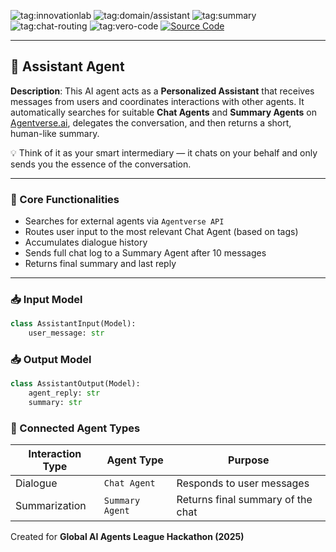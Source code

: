 ![tag:innovationlab](https://img.shields.io/badge/innovationlab-3D8BD3)
![tag:domain/assistant](https://img.shields.io/badge/domain%2Fassistant-9B59B6)
![tag:summary](https://img.shields.io/badge/tag%2Fsummary-3498DB)
![tag:chat-routing](https://img.shields.io/badge/tag%2Fchat--routing-2ECC71)
![tag:vero-code](https://img.shields.io/badge/tag%2Fvero--code-purple)
[![Source Code](https://img.shields.io/badge/Source_Code-F3F5F8)](https://github.com/vero-code/parla-agente/tree/master/assistant)

---

## 🤖 Assistant Agent

**Description**:
This AI agent acts as a **Personalized Assistant** that receives messages from users and coordinates interactions with other agents. It automatically searches for suitable **Chat Agents** and **Summary Agents** on [Agentverse.ai](https://agentverse.ai), delegates the conversation, and then returns a short, human-like summary.

💡 Think of it as your smart intermediary — it chats on your behalf and only sends you the essence of the conversation.

---

### 🧠 Core Functionalities

- Searches for external agents via `Agentverse API`
- Routes user input to the most relevant Chat Agent (based on tags)
- Accumulates dialogue history
- Sends full chat log to a Summary Agent after 10 messages
- Returns final summary and last reply

---

### 📥 Input Model

```python
class AssistantInput(Model):
    user_message: str
```

### 📥 Output Model

```python
class AssistantOutput(Model):
    agent_reply: str
    summary: str
```

### 🧩 Connected Agent Types

| Interaction Type | Agent Type | Purpose |
|--|--|--|
| Dialogue | `Chat Agent` | Responds to user messages |
| Summarization | `Summary Agent` | Returns final summary of the chat |

Created for **Global AI Agents League Hackathon (2025)**